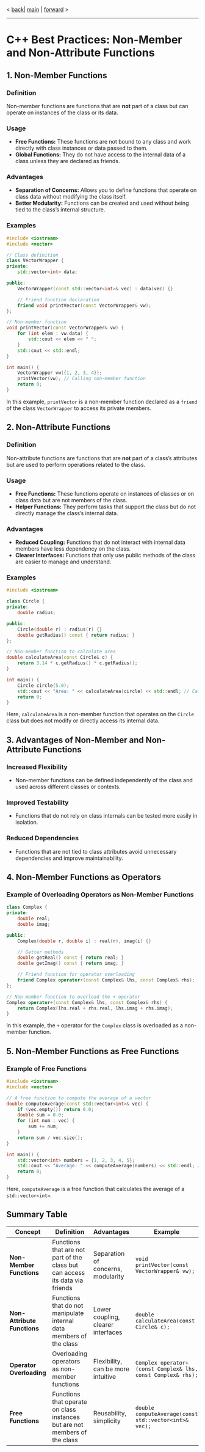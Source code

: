 < [back](cpp_use_this_pointer.md)| [main](/) | [forward](cpp_pointer_to_member.md)  >

---


# C++ Best Practices: Non-Member and Non-Attribute Functions

## 1. Non-Member Functions

### Definition
Non-member functions are functions that are **not** part of a class but can operate on instances of the class or its data.

### Usage
- **Free Functions:** These functions are not bound to any class and work directly with class instances or data passed to them.
- **Global Functions:** They do not have access to the internal data of a class unless they are declared as friends.

### Advantages
- **Separation of Concerns:** Allows you to define functions that operate on class data without modifying the class itself.
- **Better Modularity:** Functions can be created and used without being tied to the class’s internal structure.

### Examples

```cpp
#include <iostream>
#include <vector>

// Class definition
class VectorWrapper {
private:
    std::vector<int> data;

public:
    VectorWrapper(const std::vector<int>& vec) : data(vec) {}

    // Friend function declaration
    friend void printVector(const VectorWrapper& vw);
};

// Non-member function
void printVector(const VectorWrapper& vw) {
    for (int elem : vw.data) {
        std::cout << elem << " ";
    }
    std::cout << std::endl;
}

int main() {
    VectorWrapper vw({1, 2, 3, 4});
    printVector(vw); // Calling non-member function
    return 0;
}
```

In this example, `printVector` is a non-member function declared as a `friend` of the class `VectorWrapper` to access its private members.

## 2. Non-Attribute Functions

### Definition
Non-attribute functions are functions that are **not** part of a class’s attributes but are used to perform operations related to the class.

### Usage
- **Free Functions:** These functions operate on instances of classes or on class data but are not members of the class.
- **Helper Functions:** They perform tasks that support the class but do not directly manage the class’s internal data.

### Advantages
- **Reduced Coupling:** Functions that do not interact with internal data members have less dependency on the class.
- **Clearer Interfaces:** Functions that only use public methods of the class are easier to manage and understand.

### Examples

```cpp
#include <iostream>

class Circle {
private:
    double radius;

public:
    Circle(double r) : radius(r) {}
    double getRadius() const { return radius; }
};

// Non-member function to calculate area
double calculateArea(const Circle& c) {
    return 3.14 * c.getRadius() * c.getRadius();
}

int main() {
    Circle circle(5.0);
    std::cout << "Area: " << calculateArea(circle) << std::endl; // Calling non-member function
    return 0;
}
```

Here, `calculateArea` is a non-member function that operates on the `Circle` class but does not modify or directly access its internal data.

## 3. Advantages of Non-Member and Non-Attribute Functions

### Increased Flexibility
- Non-member functions can be defined independently of the class and used across different classes or contexts.

### Improved Testability
- Functions that do not rely on class internals can be tested more easily in isolation.

### Reduced Dependencies
- Functions that are not tied to class attributes avoid unnecessary dependencies and improve maintainability.

## 4. Non-Member Functions as Operators

### Example of Overloading Operators as Non-Member Functions

```cpp
class Complex {
private:
    double real;
    double imag;

public:
    Complex(double r, double i) : real(r), imag(i) {}

    // Getter methods
    double getReal() const { return real; }
    double getImag() const { return imag; }

    // Friend function for operator overloading
    friend Complex operator+(const Complex& lhs, const Complex& rhs);
};

// Non-member function to overload the + operator
Complex operator+(const Complex& lhs, const Complex& rhs) {
    return Complex(lhs.real + rhs.real, lhs.imag + rhs.imag);
}
```

In this example, the `+` operator for the `Complex` class is overloaded as a non-member function.

## 5. Non-Member Functions as Free Functions

### Example of Free Functions

```cpp
#include <iostream>
#include <vector>

// A free function to compute the average of a vector
double computeAverage(const std::vector<int>& vec) {
    if (vec.empty()) return 0.0;
    double sum = 0.0;
    for (int num : vec) {
        sum += num;
    }
    return sum / vec.size();
}

int main() {
    std::vector<int> numbers = {1, 2, 3, 4, 5};
    std::cout << "Average: " << computeAverage(numbers) << std::endl; // Calling free function
    return 0;
}
```

Here, `computeAverage` is a free function that calculates the average of a `std::vector<int>`.

## Summary Table

| **Concept**              | **Definition**                                                               | **Advantages**                                 | **Example**                                    |
|-------------------------|------------------------------------------------------------------------------|-----------------------------------------------|-----------------------------------------------|
| **Non-Member Functions** | Functions that are not part of the class but can access its data via friends | Separation of concerns, modularity          | `void printVector(const VectorWrapper& vw);` |
| **Non-Attribute Functions** | Functions that do not manipulate internal data members of the class         | Lower coupling, clearer interfaces           | `double calculateArea(const Circle& c);`     |
| **Operator Overloading** | Overloading operators as non-member functions                                | Flexibility, can be more intuitive            | `Complex operator+(const Complex& lhs, const Complex& rhs);` |
| **Free Functions**       | Functions that operate on class instances but are not members of the class    | Reusability, simplicity                        | `double computeAverage(const std::vector<int>& vec);` |
